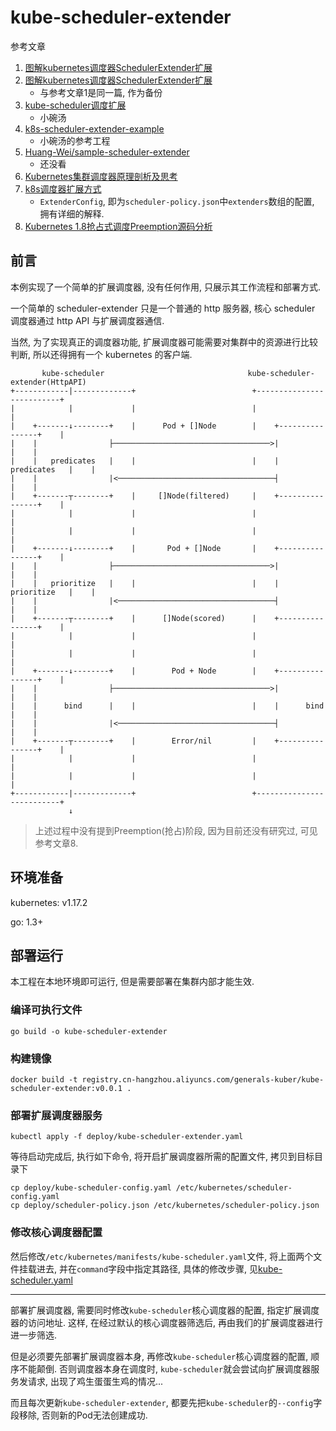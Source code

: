 # kube-scheduler-extender

参考文章

1. [图解kubernetes调度器SchedulerExtender扩展](https://www.cnblogs.com/buyicoding/archive/2004/01/13/12250480.html)
2. [图解kubernetes调度器SchedulerExtender扩展](https://blog.csdn.net/qq_42952272/article/details/104138445)
    - 与参考文章1是同一篇, 作为备份
3. [kube-scheduler调度扩展](https://segmentfault.com/a/1190000019034882)
    - 小碗汤
4. [k8s-scheduler-extender-example](//github.com/everpeace/k8s-scheduler-extender-example.git)
    - 小碗汤的参考工程
5. [Huang-Wei/sample-scheduler-extender](https://github.com/Huang-Wei/sample-scheduler-extender)
    - 还没看
6. [Kubernetes集群调度器原理剖析及思考](http://blog.itpub.net/69908804/viewspace-2639995/)
7. [k8s调度器扩展方式](https://blog.csdn.net/yevvzi/article/details/79858170)
    - `ExtenderConfig`, 即为`scheduler-policy.json`中`extenders`数组的配置, 拥有详细的解释.
8. [Kubernetes 1.8抢占式调度Preemption源码分析](https://my.oschina.net/jxcdwangtao/blog/1563456)

## 前言

本例实现了一个简单的扩展调度器, 没有任何作用, 只展示其工作流程和部署方式.

一个简单的 scheduler-extender 只是一个普通的 http 服务器, 核心 scheduler 调度器通过 http API 与扩展调度器通信.

当然, 为了实现真正的调度器功能, 扩展调度器可能需要对集群中的资源进行比较判断, 所以还得拥有一个 kubernetes 的客户端.

```
       kube-scheduler                                kube-scheduler-extender(HttpAPI)
+------------|-------------+                          +--------------------------+
|            |             |                          |                          |
|    +-------↓--------+    |      Pod + []Node        |    +----------------+    |
|    |                ├───────────────────────────────────>|                |    |
|    |   predicates   |    |                          |    |   predicates   |    |
|    |                |<───────────────────────────────────┤                |    |
|    +-------┬--------+    |     []Node(filtered)     |    +----------------+    |
|            |             |                          |                          |
|            |             |                          |                          |
|    +-------↓--------+    |       Pod + []Node       |    +----------------+    |
|    |                ├───────────────────────────────────>|                |    |
|    |   prioritize   |    |                          |    |   prioritize   |    |
|    |                |<───────────────────────────────────┤                |    |
|    +-------┬--------+    |      []Node(scored)      |    +----------------+    |
|            |             |                          |                          |
|            |             |                          |                          |
|    +-------↓--------+    |        Pod + Node        |    +----------------+    |
|    |                ├───────────────────────────────────>|                |    |
|    |      bind      |    |                          |    |      bind      |    |
|    |                |<───────────────────────────────────┤                |    |
|    +-------┬--------+    |        Error/nil         |    +----------------+    |
|            |             |                          |                          |
|            |             |                          |                          |
+------------|-------------+                          +--------------------------+
             ↓                                                                    
```

> 上述过程中没有提到Preemption(抢占)阶段, 因为目前还没有研究过, 可见参考文章8.

## 环境准备

kubernetes: v1.17.2

go: 1.3+

## 部署运行

本工程在本地环境即可运行, 但是需要部署在集群内部才能生效.

### 编译可执行文件

```
go build -o kube-scheduler-extender
```

### 构建镜像

```
docker build -t registry.cn-hangzhou.aliyuncs.com/generals-kuber/kube-scheduler-extender:v0.0.1 .
```

### 部署扩展调度器服务

```
kubectl apply -f deploy/kube-scheduler-extender.yaml
```

等待启动完成后, 执行如下命令, 将开启扩展调度器所需的配置文件, 拷贝到目标目录下

```
cp deploy/kube-scheduler-config.yaml /etc/kubernetes/scheduler-config.yaml
cp deploy/scheduler-policy.json /etc/kubernetes/scheduler-policy.json
```

### 修改核心调度器配置

然后修改`/etc/kubernetes/manifests/kube-scheduler.yaml`文件, 将上面两个文件挂载进去, 并在`command`字段中指定其路径, 具体的修改步骤, 见[kube-scheduler.yaml](./deploy/kube-scheduler.yaml)

------

部署扩展调度器, 需要同时修改`kube-scheduler`核心调度器的配置, 指定扩展调度器的访问地址. 这样, 在经过默认的核心调度器筛选后, 再由我们的扩展调度器进行进一步筛选.

但是必须要先部署扩展调度器本身, 再修改`kube-scheduler`核心调度器的配置, 顺序不能颠倒. 否则调度器本身在调度时, `kube-scheduler`就会尝试向扩展调度器服务发请求, 出现了鸡生蛋蛋生鸡的情况...

而且每次更新`kube-scheduler-extender`, 都要先把`kube-scheduler`的`--config`字段移除, 否则新的Pod无法创建成功.
